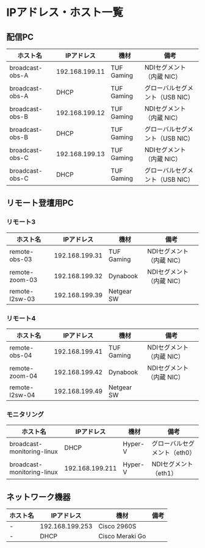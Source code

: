 # IPアドレス・ホスト一覧

## 配信PC
ホスト名 | IPアドレス | 機材 | 備考
-- | -- | -- | --
broadcast-obs-A | 192.168.199.11 | TUF Gaming | NDIセグメント（内蔵 NIC）
broadcast-obs-A | DHCP | TUF Gaming | グローバルセグメント（USB NIC）
broadcast-obs-B | 192.168.199.12 | TUF Gaming | NDIセグメント（内蔵 NIC）
broadcast-obs-B | DHCP | TUF Gaming | グローバルセグメント（USB NIC）
broadcast-obs-C | 192.168.199.13 | TUF Gaming | NDIセグメント（内蔵 NIC）
broadcast-obs-C | DHCP | TUF Gaming | グローバルセグメント（USB NIC）

## リモート登壇用PC
### リモート3
ホスト名 | IPアドレス | 機材 | 備考
-- | -- | -- | --
remote-obs-03 | 192.168.199.31 | TUF Gaming | NDIセグメント（内蔵 NIC）
remote-zoom-03 | 192.168.199.32 | Dynabook | NDIセグメント（内蔵 NIC）
remote-l2sw-03 | 192.168.199.39 | Netgear SW | 

### リモート4
ホスト名 | IPアドレス | 機材 | 備考
-- | -- | -- | --
remote-obs-04 | 192.168.199.41 | TUF Gaming | NDIセグメント（内蔵 NIC）
remote-zoom-04 | 192.168.199.42 | Dynabook | NDIセグメント（内蔵 NIC）
remote-l2sw-04 | 192.168.199.49 | Netgear SW | 

### モニタリング
ホスト名 | IPアドレス | 機材 | 備考
-- | -- | -- | --
broadcast-monitoring-linux | DHCP | Hyper-V | グローバルセグメント（eth0）
broadcast-monitoring-linux | 192.168.199.211 | Hyper-V | NDIセグメント（eth1）

## ネットワーク機器
ホスト名 | IPアドレス | 機材 | 備考
-- | -- | -- | --
| - | 192.168.199.253 | Cisco 2960S
| - | DHCP | Cisco Meraki Go
